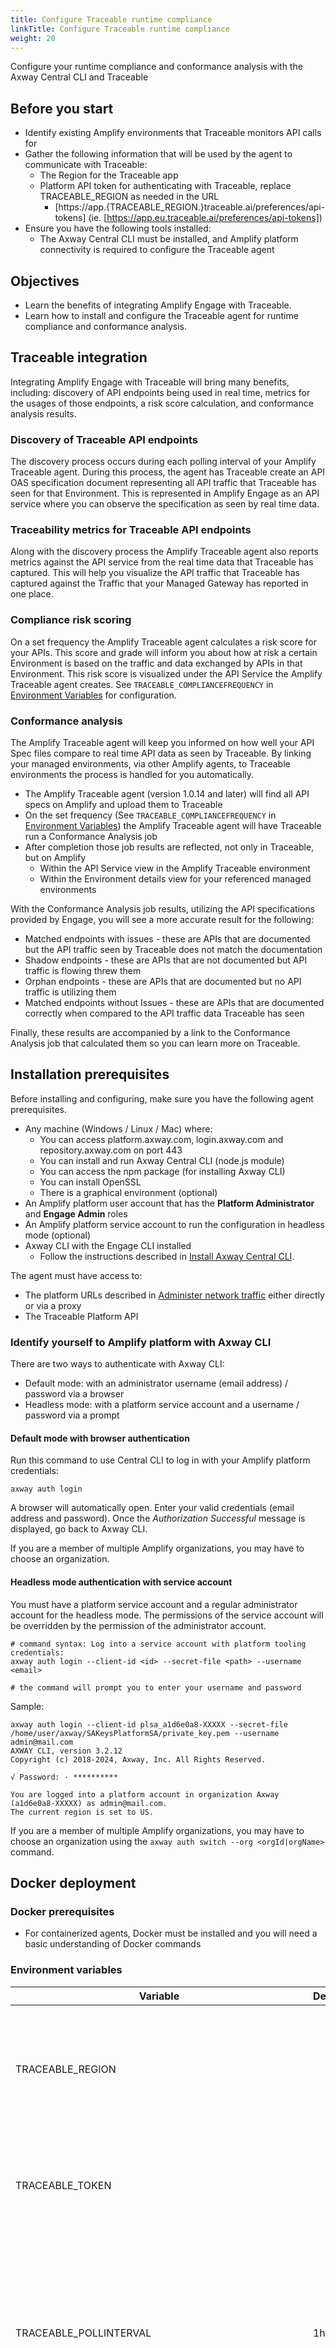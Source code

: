 ```yaml
---
title: Configure Traceable runtime compliance
linkTitle: Configure Traceable runtime compliance
weight: 20
---
```


Configure your runtime compliance and conformance analysis with the Axway Central CLI and Traceable

## Before you start

* Identify existing Amplify environments that Traceable monitors API calls for
* Gather the following information that will be used by the agent to communicate with Traceable:
    * The Region for the Traceable app
    * Platform API token for authenticating with Traceable, replace TRACEABLE_REGION as needed in the URL
        * [https://app.{TRACEABLE_REGION.}traceable.ai/preferences/api-tokens] (ie. [https://app.eu.traceable.ai/preferences/api-tokens])
* Ensure you have the following tools installed:
    * The Axway Central CLI must be installed, and Amplify platform connectivity is required to configure the Traceable agent

## Objectives

* Learn the benefits of integrating Amplify Engage with Traceable.
* Learn how to install and configure the Traceable agent for runtime compliance and conformance analysis.

## Traceable integration

Integrating Amplify Engage with Traceable will bring many benefits, including: discovery of API endpoints being used in real time, metrics for the usages of those endpoints, a risk score calculation, and conformance analysis results.

### Discovery of Traceable API endpoints

The discovery process occurs during each polling interval of your Amplify Traceable agent. During this process, the agent has Traceable create an API OAS specification document representing all API traffic that Traceable has seen for that Environment. This is represented in Amplify Engage as an API service where you can observe the specification as seen by real time data.

### Traceability metrics for Traceable API endpoints

Along with the discovery process the Amplify Traceable agent also reports metrics against the API service from the real time data that Traceable has captured. This will help you visualize the API traffic that Traceable has captured against the Traffic that your Managed Gateway has reported in one place.

### Compliance risk scoring

On a set frequency the Amplify Traceable agent calculates a risk score for your APIs. This score and grade will inform you about how at risk a certain Environment is based on the traffic and data exchanged by APIs in that Environment. This risk score is visualized under the API Service the Amplify Traceable agent creates. See `TRACEABLE_COMPLIANCEFREQUENCY` in [Environment Variables](#environment-variables) for configuration.

### Conformance analysis

The Amplify Traceable agent will keep you informed on how well your API Spec files compare to real time API data as seen by Traceable. By linking your managed environments, via other Amplify agents, to Traceable environments the process is handled for you automatically.

* The Amplify Traceable agent (version 1.0.14 and later) will find all API specs on Amplify and upload them to Traceable
* On the set frequency (See `TRACEABLE_COMPLIANCEFREQUENCY` in [Environment Variables](#environment-variables)) the Amplify Traceable agent will have Traceable run a Conformance Analysis job
* After completion those job results are reflected, not only in Traceable, but on Amplify
    * Within the API Service view in the Amplify Traceable environment
    * Within the Environment details view for your referenced managed environments

With the Conformance Analysis job results, utilizing the API specifications provided by Engage, you will see a more accurate result for the following:

* Matched endpoints with issues - these are APIs that are documented but the API traffic seen by Traceable does not match the documentation
* Shadow endpoints - these are APIs that are not documented but API traffic is flowing threw them
* Orphan endpoints - these are APIs that are documented but no API traffic is utilizing them
* Matched endpoints without Issues - these are APIs that are documented correctly when compared to the API traffic data Traceable has seen

Finally, these results are accompanied by a link to the Conformance Analysis job that calculated them so you can learn more on Traceable.

## Installation prerequisites

Before installing and configuring, make sure you have the following agent prerequisites.

* Any machine (Windows / Linux / Mac) where:
    * You can access platform.axway.com, login.axway.com and repository.axway.com on port 443
    * You can install and run Axway Central CLI (node.js module)
    * You can access the npm package (for installing Axway CLI)
    * You can install OpenSSL
    * There is a graphical environment (optional)
* An Amplify platform user account that has the **Platform Administrator** and **Engage Admin** roles
* An Amplify platform service account to run the configuration in headless mode (optional)
* Axway CLI with the Engage CLI installed
    * Follow the instructions described in [Install Axway Central CLI](/docs/integrate_with_central/cli_central/cli_install/).

The agent must have access to:

* The platform URLs described in [Administer network traffic](/docs/connect_manage_environ/connected_agent_common_reference/network_traffic/) either directly or via a proxy
* The Traceable Platform API

### Identify yourself to Amplify platform with Axway CLI

There are two ways to authenticate with Axway CLI:

* Default mode: with an administrator username (email address) / password via a browser
* Headless mode: with a platform service account and a username / password via a prompt

#### Default mode with browser authentication

Run this command to use Central CLI to log in with your Amplify platform credentials:

```shell
axway auth login
```

A browser will automatically open.
Enter your valid credentials (email address and password). Once the *Authorization Successful* message is displayed, go back to Axway CLI.

If you are a member of multiple Amplify organizations, you may have to choose an organization.

#### Headless mode authentication with service account

You must have a platform service account and a regular administrator account for the headless mode. The permissions of the service account will be overridden by the permission of the administrator account.

```shell
# command syntax: Log into a service account with platform tooling credentials:
axway auth login --client-id <id> --secret-file <path> --username <email>

# the command will prompt you to enter your username and password
```

Sample:

```shell
axway auth login --client-id plsa_a1d6e0a8-XXXXX --secret-file /home/user/axway/SAKeysPlatformSA/private_key.pem --username admin@mail.com
AXWAY CLI, version 3.2.12
Copyright (c) 2018-2024, Axway, Inc. All Rights Reserved.

√ Password: · **********

You are logged into a platform account in organization Axway (a1d6e0a8-XXXXX) as admin@mail.com.
The current region is set to US.
```

If you are a member of multiple Amplify organizations, you may have to choose an organization using the `axway auth switch --org <orgId|orgName>` command.

## Docker deployment

### Docker prerequisites

* For containerized agents, Docker must be installed and you will need a basic understanding of Docker commands

### Environment variables

| Variable                                       | Default | Usage                                                                                                                                                                       |
| ---------------------------------------------- | ------- | --------------------------------------------------------------------------------------------------------------------------------------------------------------------------- |
| TRACEABLE_REGION                               |         | The [Traceable Region](https://docs.traceable.ai/docs/allow-list) the agent will connect to. (US, US-1, EU, APAC, APAC-2, Canada, UAE)                                      |
| TRACEABLE_TOKEN                                |         | The Traceable Platform Token the agent will use when connecting to Traceable                                                                                               |
| TRACEABLE_POLLINTERVAL                         | 1h      | The frequency the agent polls Traceable for Spec changes, metric collecting, compliance and conformance checks. (Lower Limit: 1h)                                           |
| TRACEABLE_COMPLIANCEFREQUENCY                  | 12h     | How often the agent will calculate a compliance risk score and send to Engage. (Lower Limit: 1h)                                                                            |
| TRACEABLE_CONFORMANCEFREQUENCY                 | 7d      | How often the agent will have Traceable run a [Conformance Analysis](https://docs.traceable.ai/docs/conformance-analysis) job and send results to Engage. (Lower Limit: 24h) |
| TRACEABLE_ENVIRONMENTMAPPING_AMPLIFY_[INDEX]   |         | Match an Amplify Engage Environment Name with a Traceable Environment Name, for spec mapping in Conformance Analysis jobs                                                  |
| TRACEABLE_ENVIRONMENTMAPPING_TRACEABLE_[INDEX] |         | Match an Amplify Engage Environment Name with a Traceable Environment Name, for spec mapping in Conformance Analysis jobs                                                  |

## Helm deployment

### Helm prerequisites

* Ensure you have the following tools installed:
    * Kubectl - compatible version with your Kubernetes cluster with Traceable deployment
    * Helm 3.2.4 or later
* Kubernetes context is set for the Kubernetes cluster where the agent will be deployed

### Helm overrides

| Override                       | Default | Usage                                                                                                                                                                            |
| ------------------------------ | ------- | -------------------------------------------------------------------------------------------------------------------------------------------------------------------------------- |
| traceable.region               |         | The [Traceable Region](https://docs.traceable.ai/docs/allow-list) the agent will connect to. (US, US-1, EU, APAC, APAC-2, Canada, UAE)                                           |
| traceable.token                |         | The Platform Token the agent will use when connecting to Traceable                                                                                                               |
| traceable.pollInterval         | 1h      | The frequency the agent polls Traceable for Spec changes, metric collecting, compliance and conformance checks                                                                   |
| traceable.complianceFrequency  | 12h     | How often the agent will calculate a compliance risk score and send to Engage                                                                                                    |
| traceable.conformanceFrequency | 7d      | How often the agent will have Traceable run a [Conformance Analysis](https://docs.traceable.ai/docs/conformance-analysis) job and send results to Engage                         |
| traceable.environmentMapping   |         | An array of objects with an Amplify Engage Environment (key: `amplify`) Name with a Traceable Environment (key: `traceable`) Name, for spec mapping in Conformance Analysis jobs |

## Step 1: Create directory

Create an empty directory where Axway Central CLI will generate files. Run all Axway Central CLI from this directory.

## Step 2: Run the agents' configure procedure

The Axway Central CLI will guide you through the configuration of the agents.

The agents' configuration will be installed in the directory from where the CLI runs.

```shell
axway central install agents
```

If your Amplify subscription is hosted in the EU region, run this command to start the configuration procedure:

```shell
axway central install agents --region=EU
```

If your Amplify subscription is hosted in the APAC region, run this command to start the configuration procedure:

```shell
axway central install agents --region=AP
```

The installation procedure will prompt for the following:

1. Select the type of gateway you want to connect to (Traceable in this scenario).
2. Select the type of deployment for the Traceable agent (helm or docker).
3. Platform connectivity:
   * **Environment**: can be an existing environment or one that will be created by the installation procedure
        * **Environment Mapping**: choose from existing environments that have Managed APIs and inform the agent of the Traceable environment that is linked
   * **Team**: can be an existing team or one that will be created by the installation procedure
   * **Service account**: can be an existing service account created in Amplify. The installation procedure creates a service account that can be used only with Amplify Engage. If you choose an existing service account, be sure you have the appropriate public and private keys, as they will be required for the agent to connect to the Amplify platform. If you choose to create one, the generated private and public keys will be provided.
4. Traceable API Security configuration setup options:
   * **Namespace**: can be an existing namespace or a new one that will be created by the installation procedure in the Kubernetes cluster (Helm install only)
   * **Traceable Region**: the region for Traceable
   * **Token**: the Platform API token for Traceable
5. Traceability module connectivity:
   * Traceability Agent protocol (Lumberjack (tcp) by default recommended for production environment or HTTPs recommended for testing purpose), select between `Lumberjack` or `HTTPS`

Once you have answered all questions, the agent installation performs the following operations:

* The Amplify Engage resources are created/updated
* If chosen, a new Amplify Platform service account is created and a public/private key pair is generated
* If chosen, a new namespace is created in the Kubernetes cluster
* The Kubernetes secret with key pair for the Amplify Platform service account is created in the selected namespace
* The Kubernetes secret with a Traceable authentication configuration is created in the selected namespace
* The agent Helm override file is generated

The current directory will contain the following files after the agent installation is completed:

```shell
agent-overrides.yaml
private_key.pem          * newly created service account only
public_key.pem           * newly created service account only
```

`agent-overrides.yaml` contains the specific configuration you entered during the installation procedure. These files are required to start the agents.

`private_key.pem` and `public_key.pem` are the generated key pair the agent will use to securely talk with the Amplify platform (if you choose to let the installation generate them).

## Step 3a: Deploy the agent in Docker

The installation summary contains the Docker command needed to finish the installation.

By default, the Docker commands are configured to use the latest available agent version. If you want to use a different version, verify the available version in the agent release note.

```shell
To complete the Traceable agent installation, run the following commands:
  docker run --env-file "$(pwd)"/traceable.env -v "$(pwd)":/keys -v /data {agentImage}
```

Once the commands are completed, the agents should be running in the Docker server.

## Step 3b: Deploy the agent in Kubernetes cluster

The installation summary contains the Helm command needed to finish the installation.

By default, the Helm commands are configured to use the latest available agent version. If you want to use a different version, verify the available version in the agent release note.

```shell
To complete the Traceable agent installation, run the following commands:
  helm repo add axway https://helm.repository.axway.com --username=<client_id> --password=<client_secret>
  helm repo update
  helm upgrade --install --namespace agents-amplify traceable-agent axway/traceable-agent -f agent-overrides.yaml

* client_id - service account id for your Amplify Platform organization
* client_secret - service account secret for your Amplify Platform organization
```

Once the Helm commands are completed, the agents should be running in the Kubernetes cluster.

### Set up secrets for private repositories

To deploy an image stored in a private repository, you must create a kubernetes secret and set up the `pullSecret` field in the `image` section in the override file.
This is necessary for both the Discovery and Traceability agents.

Kubernetes command to create secret:

```bash
kubectl create secret docker-registry <SECRET_NAME> --namespace <YOUR_NAMESPACE> --docker-server=docker.repository.axway.com --docker-username=<client_id> --docker-password=<client_secret>
```

`client_id` - service account id for an Amplify Platform organization that has access to that artifact
`client_secret` - service account secret for an Amplify Platform organization that has access to that artifact

In overrides.yaml:

```bash
image:
  pullSecret: <SECRET_NAME>
```

Agent deployment commands:

```bash
helm repo add axway https://helm.repository.axway.com --username==<client-id> --password=<client_secret>
helm repo update
helm upgrade --install --namespace <YOUR_NAMESPACE> traceable-agent axway/traceable-agent -f agent-overrides.yaml --set image.pullSecret=<image-pull-secret-name>
```

## Step 4: Check that agents are running with Axway Central CLI

After being authenticated to the platform with `axway auth login` command, run the following to check that the agents are running:

* `axway central get ta` to get all Traceability Agent information

The STATUS column will help you identify which agent is running.

```shell
C:\Demos>axway central get ta
✔ Resource(s) successfully retrieved

NAME        AGE            TITLE         RESOURCE KIND      SCOPE KIND   SCOPE NAME  RESOURCE GROUP  DATAPLANE TYPE  STATUS
traceable-ta  5 hours ago  traceable-ta  TraceabilityAgent  Environment  traceable   management      Traceable       running
```
